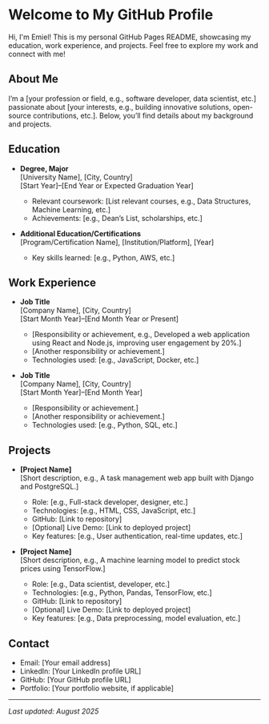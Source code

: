 # Welcome to My GitHub Profile

Hi, I'm Emiel! This is my personal GitHub Pages README, showcasing my education, work experience, and projects. Feel free to explore my work and connect with me!

## About Me
I’m a [your profession or field, e.g., software developer, data scientist, etc.] passionate about [your interests, e.g., building innovative solutions, open-source contributions, etc.]. Below, you’ll find details about my background and projects.

## Education
- **Degree, Major**  
  [University Name], [City, Country]  
  [Start Year]–[End Year or Expected Graduation Year]  
  - Relevant coursework: [List relevant courses, e.g., Data Structures, Machine Learning, etc.]  
  - Achievements: [e.g., Dean’s List, scholarships, etc.]

- **Additional Education/Certifications**  
  [Program/Certification Name], [Institution/Platform], [Year]  
  - Key skills learned: [e.g., Python, AWS, etc.]

## Work Experience
- **Job Title**  
  [Company Name], [City, Country]  
  [Start Month Year]–[End Month Year or Present]  
  - [Responsibility or achievement, e.g., Developed a web application using React and Node.js, improving user engagement by 20%.]  
  - [Another responsibility or achievement.]  
  - Technologies used: [e.g., JavaScript, Docker, etc.]

- **Job Title**  
  [Company Name], [City, Country]  
  [Start Month Year]–[End Month Year]  
  - [Responsibility or achievement.]  
  - [Another responsibility or achievement.]  
  - Technologies used: [e.g., Python, SQL, etc.]

## Projects
- **[Project Name]**  
  [Short description, e.g., A task management web app built with Django and PostgreSQL.]  
  - Role: [e.g., Full-stack developer, designer, etc.]  
  - Technologies: [e.g., HTML, CSS, JavaScript, etc.]  
  - GitHub: [Link to repository]  
  - [Optional] Live Demo: [Link to deployed project]  
  - Key features: [e.g., User authentication, real-time updates, etc.]

- **[Project Name]**  
  [Short description, e.g., A machine learning model to predict stock prices using TensorFlow.]  
  - Role: [e.g., Data scientist, developer, etc.]  
  - Technologies: [e.g., Python, Pandas, TensorFlow, etc.]  
  - GitHub: [Link to repository]  
  - [Optional] Live Demo: [Link to deployed project]  
  - Key features: [e.g., Data preprocessing, model evaluation, etc.]

## Contact
- Email: [Your email address]  
- LinkedIn: [Your LinkedIn profile URL]  
- GitHub: [Your GitHub profile URL]  
- Portfolio: [Your portfolio website, if applicable]

---

*Last updated: August 2025*
